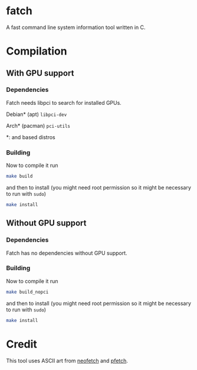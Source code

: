 # fatch
A fast command line system information tool written in C.

# Compilation
## With GPU support
### Dependencies
Fatch needs libpci to search for installed GPUs.

Debian* (apt) `libpci-dev`

Arch* (pacman) `pci-utils`

*: and based distros

### Building

Now to compile it run

```bash
make build
```

and then to install (you might need root permission so it might be necessary to run with `sudo`)

```bash
make install
```
## Without GPU support
### Dependencies
Fatch has no dependencies without GPU support.

### Building

Now to compile it run

```bash
make build_nopci
```

and then to install (you might need root permission so it might be necessary to run with `sudo`)

```bash
make install
```

# Credit
This tool uses ASCII art from [neofetch](https://github.com/dylanaraps/neofetch) and [pfetch](https://github.com/dylanaraps/pfetch).
